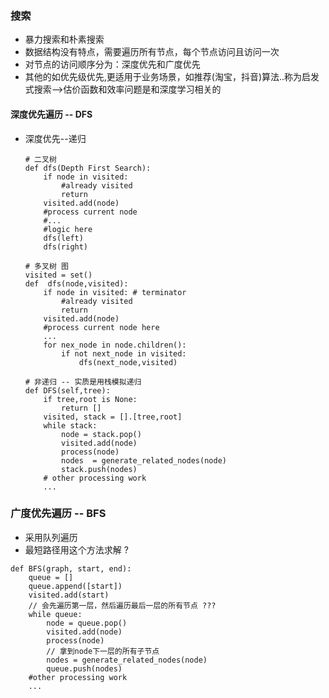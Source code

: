 ### 搜索
- 暴力搜索和朴素搜索
- 数据结构没有特点，需要遍历所有节点，每个节点访问且访问一次
- 对节点的访问顺序分为：深度优先和广度优先
- 其他的如优先级优先,更适用于业务场景，如推荐(淘宝，抖音)算法..称为启发式搜索-->估价函数和效率问题是和深度学习相关的
#### 深度优先遍历 -- DFS
- 深度优先--递归
    ```
    # 二叉树 
    def dfs(Depth First Search):
        if node in visited:
            #already visited
            return
        visited.add(node)
        #process current node
        #...
        #logic here
        dfs(left)
        dfs(right)
    ```
    ```
    # 多叉树 图
    visited = set()
    def  dfs(node,visited):
        if node in visited: # terminator
            #already visited
            return 
        visited.add(node)
        #process current node here
        ...
        for nex_node in node.children():
            if not next_node in visited:
                dfs(next_node,visited)
    ```
    ```
    # 非递归 -- 实质是用栈模拟递归
    def DFS(self,tree):
        if tree,root is None:
            return []
        visited, stack = [].[tree,root]
        while stack:
            node = stack.pop()
            visited.add(node)
            process(node)
            nodes  = generate_related_nodes(node)
            stack.push(nodes)
        # other processing work
        ...
    ```

### 广度优先遍历 -- BFS
- 采用队列遍历
- 最短路径用这个方法求解 ? 
```
def BFS(graph, start, end):
    queue = []
    queue.append([start])
    visited.add(start)
    // 会先遍历第一层，然后遍历最后一层的所有节点 ??? 
    while queue:
        node = queue.pop()
        visited.add(node)
        process(node)
        // 拿到node下一层的所有子节点
        nodes = generate_related_nodes(node)
        queue.push(nodes)
    #other processing work
    ...
```